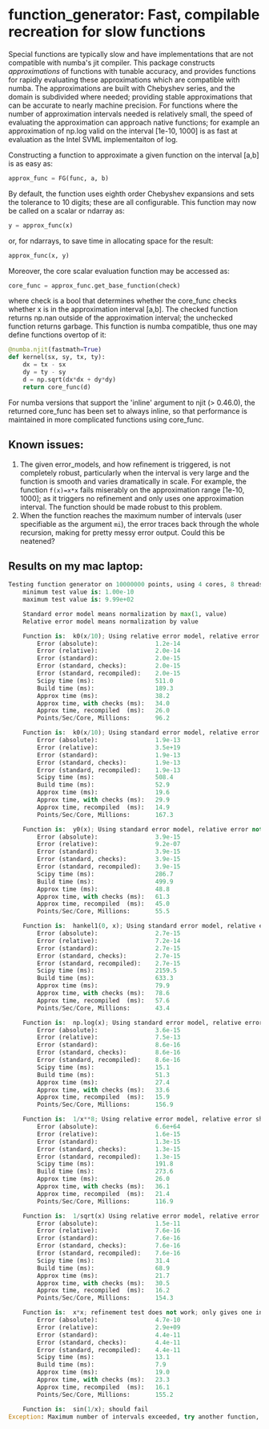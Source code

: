 # function_generator: Fast, compilable recreation for slow functions

Special functions are typically slow and have implementations that are not compatible with numba's jit compiler.  This package constructs *approximations* of functions with tunable accuracy, and provides functions for rapidly evaluating these approximations which are compatible with numba. The approximations are built with Chebyshev series, and the domain is subdivided where needed; providing stable approximations that can be accurate to nearly machine precision. For functions where the number of approximation intervals needed is relatively small, the speed of evaluating the approximation can approach native functions; for example an approximation of np.log valid on the interval [1e-10, 1000] is as fast at evaluation as the Intel SVML implementaiton of log.

Constructing a function to approximate a given function on the interval [a,b] is as easy as:
```python
approx_func = FG(func, a, b)
```
By default, the function uses eighth order Chebyshev expansions and sets the tolerance to 10 digits; these are all configurable. This function may now be called on a scalar or ndarray as:
```python
y = approx_func(x)
```
or, for ndarrays, to save time in allocating space for the result:
```python
approx_func(x, y)
```
Moreover, the core scalar evaluation function may be accessed as:
```python
core_func = approx_func.get_base_function(check)
```
where check is a bool that determines whether the core_func checks whether x is in the approximation interval [a,b].  The checked function returns np.nan outside of the approximation interval; the unchecked function returns garbage. This function is numba compatible, thus one may define functions overtop of it:
```python
@numba.njit(fastmath=True)
def kernel(sx, sy, tx, ty):
    dx = tx - sx
    dy = ty - sy
    d = np.sqrt(dx*dx + dy*dy)
    return core_func(d)
```
For numba versions that support the 'inline' argument to njit (> 0.46.0), the returned core_func has been set to always inline, so that performance is maintained in more complicated functions using core_func.

## Known issues:

1. The given error_models, and how refinement is triggered, is not completely robust, particularly when the interval is very large and the function is smooth and varies dramatically in scale. For example, the function `f(x)=x*x` fails miserably on the approximation range [1e-10, 1000]; as it triggers no refinement and only uses one approximation interval. The function should be made robust to this problem.
2. When the function reaches the maximum number of intervals (user specifiable as the argument `mi`), the error traces back through the whole recursion, making for pretty messy error output. Could this be neatened?

## Results on my mac laptop:

```python
Testing function generator on 10000000 points, using 4 cores, 8 threads.
    minimum test value is: 1.00e-10
    maximum test value is: 9.99e+02

    Standard error model means normalization by max(1, value)
    Relative error model means normalization by value

    Function is:  k0(x/10); Using relative error model, relative error should be good
        Error (absolute):                1.2e-14
        Error (relative):                2.0e-14
        Error (standard):                2.0e-15
        Error (standard, checks):        2.0e-15
        Error (standard, recompiled):    2.0e-15
        Scipy time (ms):                 511.0
        Build time (ms):                 189.3
        Approx time (ms):                38.2
        Approx time, with checks (ms):   34.0
        Approx time, recompiled  (ms):   26.0
        Points/Sec/Core, Millions:       96.2

    Function is:  k0(x/10); Using standard error model, relative error not guaranteed
        Error (absolute):                1.9e-13
        Error (relative):                3.5e+19
        Error (standard):                1.9e-13
        Error (standard, checks):        1.9e-13
        Error (standard, recompiled):    1.9e-13
        Scipy time (ms):                 508.4
        Build time (ms):                 52.9
        Approx time (ms):                19.6
        Approx time, with checks (ms):   29.9
        Approx time, recompiled  (ms):   14.9
        Points/Sec/Core, Millions:       167.3

    Function is:  y0(x); Using standard error model, relative error not guaranteed
        Error (absolute):                3.9e-15
        Error (relative):                9.2e-07
        Error (standard):                3.9e-15
        Error (standard, checks):        3.9e-15
        Error (standard, recompiled):    3.9e-15
        Scipy time (ms):                 286.7
        Build time (ms):                 499.9
        Approx time (ms):                48.8
        Approx time, with checks (ms):   61.3
        Approx time, recompiled  (ms):   45.0
        Points/Sec/Core, Millions:       55.5

    Function is:  hankel1(0, x); Using standard error model, relative error not guaranteed
        Error (absolute):                2.7e-15
        Error (relative):                7.2e-14
        Error (standard):                2.7e-15
        Error (standard, checks):        2.7e-15
        Error (standard, recompiled):    2.7e-15
        Scipy time (ms):                 2159.5
        Build time (ms):                 633.3
        Approx time (ms):                79.9
        Approx time, with checks (ms):   78.6
        Approx time, recompiled  (ms):   57.6
        Points/Sec/Core, Millions:       43.4

    Function is:  np.log(x); Using standard error model, relative error not guaranteed
        Error (absolute):                3.6e-15
        Error (relative):                7.5e-13
        Error (standard):                8.6e-16
        Error (standard, checks):        8.6e-16
        Error (standard, recompiled):    8.6e-16
        Scipy time (ms):                 15.1
        Build time (ms):                 51.3
        Approx time (ms):                27.4
        Approx time, with checks (ms):   33.6
        Approx time, recompiled  (ms):   15.9
        Points/Sec/Core, Millions:       156.9

    Function is:  1/x**8; Using relative error model, relative error should be good
        Error (absolute):                6.6e+64
        Error (relative):                1.6e-15
        Error (standard):                1.3e-15
        Error (standard, checks):        1.3e-15
        Error (standard, recompiled):    1.3e-15
        Scipy time (ms):                 191.8
        Build time (ms):                 273.6
        Approx time (ms):                26.0
        Approx time, with checks (ms):   36.1
        Approx time, recompiled  (ms):   21.4
        Points/Sec/Core, Millions:       116.9

    Function is:  1/sqrt(x) Using relative error model, relative error should be good
        Error (absolute):                1.5e-11
        Error (relative):                7.6e-16
        Error (standard):                7.6e-16
        Error (standard, checks):        7.6e-16
        Error (standard, recompiled):    7.6e-16
        Scipy time (ms):                 31.4
        Build time (ms):                 68.9
        Approx time (ms):                21.7
        Approx time, with checks (ms):   30.5
        Approx time, recompiled  (ms):   16.2
        Points/Sec/Core, Millions:       154.3

    Function is:  x*x; refinement test does not work; only gives one interval!
        Error (absolute):                4.7e-10
        Error (relative):                2.9e+09
        Error (standard):                4.4e-11
        Error (standard, checks):        4.4e-11
        Error (standard, recompiled):    4.4e-11
        Scipy time (ms):                 13.1
        Build time (ms):                 7.9
        Approx time (ms):                19.0
        Approx time, with checks (ms):   23.3
        Approx time, recompiled  (ms):   16.1
        Points/Sec/Core, Millions:       155.2

    Function is:  sin(1/x); should fail
Exception: Maximum number of intervals exceeded, try another function, increase 'mi', or increase 'n'.
```
